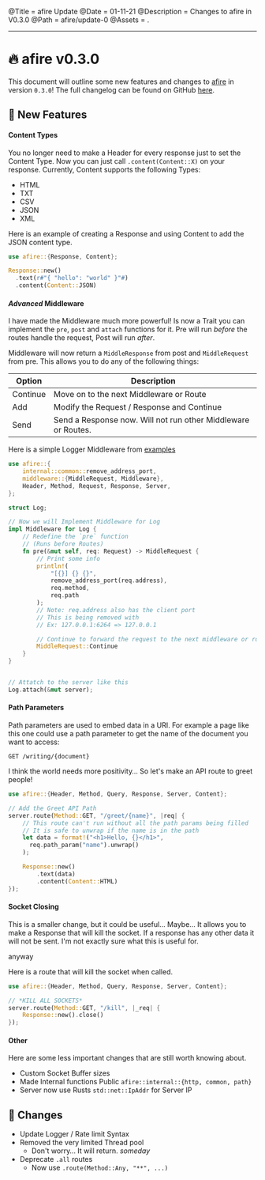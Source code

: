 @Title = afire Update
@Date = 01-11-21
@Description = Changes to afire in V0.3.0
@Path = afire/update-0
@Assets = .

---

# 🔥 afire v0.3.0

This document will outline some new features and changes to [afire](crates.io/crates/afire) in version `0.3.0`!
The full changelog can be found on GitHub [here](https://github.com/Basicprogrammer10/afire/blob/0.2.3/Changelog.md).

## 📰 New Features

#### Content Types

You no longer need to make a Header for every response just to set the Content Type.
Now you can just call `.content(Content::X)` on your response.
Currently, Content supports the following Types:

- HTML
- TXT
- CSV
- JSON
- XML

Here is an example of creating a Response and using Content to add the JSON content type.

```rust
use afire::{Response, Content};

Response::new()
  .text(r#"{ "hello": "world" }"#)
  .content(Content::JSON)
```

#### _Advanced_ Middleware

I have made the Middleware much more powerful!
Is now a Trait you can implement the `pre`, `post` and `attach` functions for it.
Pre will run _before_ the routes handle the request, Post will run _after_.

Middleware will now return a `MiddleResponse` from post and `MiddleRequest` from pre.
This allows you to do any of the following things:

| Option   | Description                                                   |
| -------- | ------------------------------------------------------------- |
| Continue | Move on to the next Middleware or Route                       |
| Add      | Modify the Request / Response and Continue                    |
| Send     | Send a Response now. Will not run other Middleware or Routes. |

Here is a simple Logger Middleware from [examples](https://github.com/Basicprogrammer10/afire/blob/main/examples/08_middleware.rs)

```rust
use afire::{
    internal::common::remove_address_port,
    middleware::{MiddleRequest, Middleware},
    Header, Method, Request, Response, Server,
};

struct Log;

// Now we will Implement Middleware for Log
impl Middleware for Log {
    // Redefine the `pre` function
    // (Runs before Routes)
    fn pre(&mut self, req: Request) -> MiddleRequest {
        // Print some info
        println!(
            "[{}] {} {}",
            remove_address_port(req.address),
            req.method,
            req.path
        );
        // Note: req.address also has the client port
        // This is being removed with
        // Ex: 127.0.0.1:6264 => 127.0.0.1

        // Continue to forward the request to the next middleware or route
        MiddleRequest::Continue
    }
}


// Attatch to the server like this
Log.attach(&mut server);
```

#### Path Parameters

Path parameters are used to embed data in a URI. For example a page like this one could use a path parameter to get the name of the document you want to access:

```HTTP
GET /writing/{document}
```

I think the world needs more positivity…
So let's make an API route to greet people!

```rust
use afire::{Header, Method, Query, Response, Server, Content};

// Add the Greet API Path
server.route(Method::GET, "/greet/{name}", |req| {
    // This route can't run without all the path params being filled
    // It is safe to unwrap if the name is in the path
    let data = format!("<h1>Hello, {}</h1>",
      req.path_param("name").unwrap()
    );

    Response::new()
        .text(data)
        .content(Content::HTML)
});
```

#### Socket Closing

This is a smaller change, but it could be useful… Maybe…
It allows you to make a Response that will kill the socket.
If a response has any other data it will not be sent.
I'm not exactly sure what this is useful for.

anyway

Here is a route that will kill the socket when called.

```rust
use afire::{Header, Method, Query, Response, Server, Content};

// *KILL ALL SOCKETS*
server.route(Method::GET, "/kill", |_req| {
    Response::new().close()
});
```

#### Other

Here are some less important changes that are still worth knowing about.

- Custom Socket Buffer sizes
- Made Internal functions Public `afire::internal::{http, common, path}`
- Server now use Rusts `std::net::IpAddr` for Server IP

## 💠 Changes

- Update Logger / Rate limit Syntax
- Removed the very limited Thread pool
  - Don't worry… It will return. _someday_
- Deprecate `.all` routes
  - Now use `.route(Method::Any, "**", ...)`
